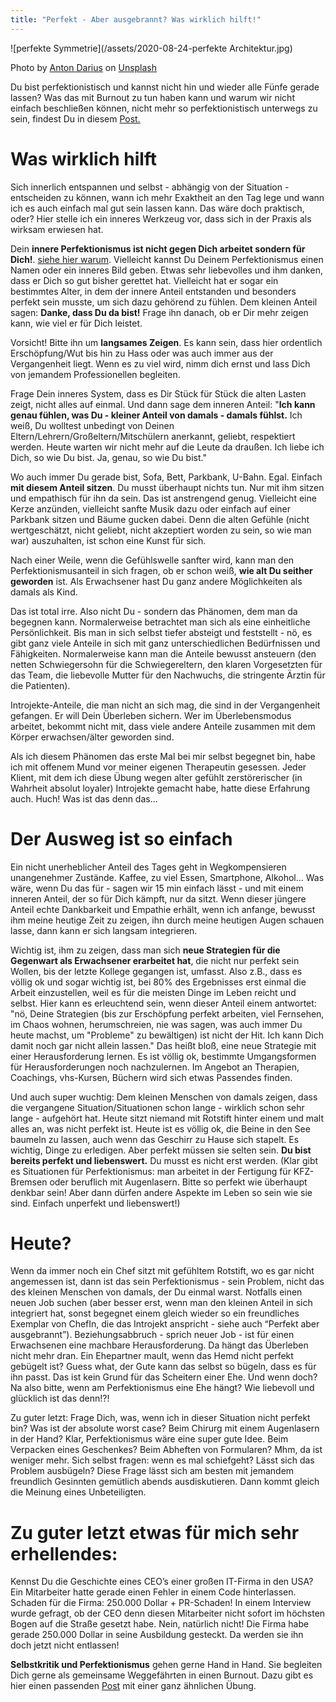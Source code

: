 ```yaml
---
title: "Perfekt - Aber ausgebrannt? Was wirklich hilft!"
---
```


![perfekte Symmetrie](/assets/2020-08-24-perfekte Architektur.jpg)

<span>Photo by <a href="https://unsplash.com/@thesollers?utm_source=unsplash&amp;utm_medium=referral&amp;utm_content=creditCopyText">Anton Darius</a> on <a href="https://unsplash.com/s/photos/perfection?utm_source=unsplash&amp;utm_medium=referral&amp;utm_content=creditCopyText">Unsplash</a></span>

Du bist perfektionistisch und kannst nicht hin und wieder alle Fünfe gerade lassen? Was das mit Burnout zu tun haben kann und warum wir nicht einfach beschließen können, nicht mehr so perfektionistisch unterwegs zu sein, findest Du in diesem [Post.](/2020/08/18/Perfektionismus-und-Burnout.html) 

# Was wirklich hilft
Sich innerlich entspannen und selbst - abhängig von der Situation - entscheiden zu können, wann ich mehr Exaktheit an den Tag lege und wann ich es auch einfach mal gut sein lassen kann. Das wäre doch praktisch, oder? Hier stelle ich ein inneres Werkzeug vor, dass sich in der Praxis als wirksam erwiesen hat.


Dein **innere Perfektionismus ist nicht gegen Dich arbeitet sondern für Dich!**. [siehe hier warum](/2020/08/18/Perfektionismus-und-Burnout.html). Vielleicht kannst Du Deinem Perfektionismus einen Namen oder ein inneres Bild geben. Etwas sehr liebevolles und ihm danken, dass er Dich so gut bisher gerettet hat. Vielleicht hat er sogar ein bestimmtes Alter, in dem der innere Anteil entstanden und besonders perfekt sein musste, um sich dazu gehörend zu fühlen. Dem kleinen Anteil sagen: **Danke, dass Du da bist!** Frage ihn danach, ob er Dir mehr zeigen kann, wie viel er für Dich leistet. 

Vorsicht! Bitte ihn um **langsames Zeigen**. Es kann sein, dass hier ordentlich Erschöpfung/Wut bis hin zu Hass oder was auch immer aus der Vergangenheit liegt. Wenn es zu viel wird, nimm dich ernst und lass Dich von jemandem Professionellen begleiten. 

Frage Dein inneres System, dass es Dir Stück für Stück die alten Lasten zeigt, nicht alles auf einmal. Und dann sage dem inneren Anteil: "**Ich kann genau fühlen, was Du - kleiner Anteil von damals - damals fühlst.** Ich weiß, Du wolltest unbedingt von Deinen Eltern/Lehrern/Großeltern/Mitschülern anerkannt, geliebt, respektiert werden. Heute warten wir nicht mehr auf die Leute da draußen. Ich liebe ich Dich, so wie Du bist. Ja, genau, so wie Du bist." 

Wo auch immer Du gerade bist, Sofa, Bett, Parkbank, U-Bahn. Egal. Einfach **mit diesem Anteil sitzen**. Du musst überhaupt nichts tun. Nur mit ihm sitzen und empathisch für ihn da sein. Das ist anstrengend genug. Vielleicht eine Kerze anzünden, vielleicht sanfte Musik dazu oder einfach auf einer Parkbank sitzen und Bäume gucken dabei. Denn die alten Gefühle (nicht wertgeschätzt, nicht geliebt, nicht akzeptiert worden zu sein, so wie man war) auszuhalten, ist schon eine Kunst für sich. 

Nach einer Weile, wenn die Gefühlswelle sanfter wird, kann man den Perfektionismusanteil in sich fragen, ob er schon weiß, **wie alt Du seither geworden** ist. Als Erwachsener hast Du ganz andere Möglichkeiten als damals als Kind. 

Das ist total irre. Also nicht Du - sondern das Phänomen, dem man da begegnen kann. Normalerweise betrachtet man sich als eine einheitliche Persönlichkeit. Bis man in sich selbst tiefer absteigt und feststellt - nö, es gibt ganz viele Anteile in sich mit ganz unterschiedlichen Bedürfnissen und Fähigkeiten. Normalerweise kann man die Anteile bewusst ansteuern (den netten Schwiegersohn für die Schwiegereltern, den klaren Vorgesetzten für das Team, die liebevolle Mutter für den Nachwuchs, die stringente Ärztin für die Patienten). 

Introjekte-Anteile, die man nicht an sich mag, die sind in der Vergangenheit gefangen. Er will Dein Überleben sichern. Wer im Überlebensmodus arbeitet, bekommt nicht mit, dass viele andere Anteile zusammen mit dem Körper erwachsen/älter geworden sind. 

Als ich diesem Phänomen das erste Mal bei mir selbst begegnet bin, habe ich mit offenem Mund vor meiner eigenen Therapeutin gesessen. Jeder Klient, mit dem ich diese Übung wegen alter gefühlt zerstörerischer (in Wahrheit absolut loyaler) Introjekte gemacht habe, hatte diese Erfahrung auch. Huch! Was ist das denn das…

# Der Ausweg ist so einfach
Ein nicht unerheblicher Anteil des Tages geht in Wegkompensieren unangenehmer Zustände. Kaffee, zu viel Essen, Smartphone, Alkohol... Was wäre, wenn Du das für - sagen wir 15 min einfach lässt - und mit einem inneren Anteil, der so für Dich kämpft, nur da sitzt. Wenn dieser jüngere Anteil echte Dankbarkeit und Empathie erhält, wenn ich anfange, bewusst ihm meine heutige Zeit zu zeigen, ihn durch meine heutigen Augen schauen lasse, dann kann er sich langsam integrieren. 

Wichtig ist, ihm zu zeigen, dass man sich **neue Strategien für die Gegenwart als Erwachsener erarbeitet hat**, die nicht nur perfekt sein Wollen, bis der letzte Kollege gegangen ist, umfasst. Also z.B., dass es völlig ok und sogar wichtig ist, bei 80% des Ergebnisses erst einmal die Arbeit einzustellen, weil es für die meisten Dinge im Leben reicht und selbst. Hier kann es erleuchtend sein, wenn dieser Anteil einem antwortet: "nö, Deine Strategien (bis zur Erschöpfung perfekt arbeiten, viel Fernsehen, im Chaos wohnen, herumschreien, nie was sagen, was auch immer Du heute machst, um "Probleme" zu bewältigen) ist nicht der Hit. Ich kann Dich damit noch gar nicht allein lassen." Das heißt bloß, eine neue Strategie mit einer Herausforderung lernen. Es ist völlig ok, bestimmte Umgangsformen für Herausforderungen noch nachzulernen. Im Angebot an Therapien, Coachings, vhs-Kursen, Büchern wird sich etwas Passendes finden. 

Und auch super wuchtig: Dem kleinen Menschen von damals zeigen, dass die vergangene Situation/Situationen schon lange - wirklich schon sehr lange - aufgehört hat. Heute sitzt niemand mit Rotstift hinter einem und malt alles an, was nicht perfekt ist. Heute ist es völlig ok, die Beine in den See baumeln zu lassen, auch wenn das Geschirr zu Hause sich stapelt. Es wichtig, Dinge zu erledigen. Aber perfekt müssen sie selten sein. **Du bist bereits perfekt und liebenswert.** Du musst es nicht erst werden. (Klar gibt es Situationen für Perfektionismus: man arbeitet in der Fertigung für KFZ-Bremsen oder beruflich mit Augenlasern. Bitte so perfekt wie überhaupt denkbar sein! Aber dann dürfen andere Aspekte im Leben so sein wie sie sind. Einfach unperfekt und liebenswert!) 

# Heute?
Wenn da immer noch ein Chef sitzt mit gefühltem Rotstift, wo es gar nicht angemessen ist, dann ist das sein Perfektionismus - sein Problem, nicht das des kleinen Menschen von damals, der Du einmal warst. Notfalls einen neuen Job suchen (aber besser erst, wenn man den kleinen Anteil in sich integriert hat, sonst begegnet einem gleich wieder so ein freundliches Exemplar von ChefIn, die das Introjekt anspricht - siehe auch “Perfekt aber ausgebrannt”).  Beziehungsabbruch - sprich neuer Job - ist für einen Erwachsenen eine machbare Herausforderung. Da hängt das Überleben nicht mehr dran. Ein Ehepartner mault, wenn das Hemd nicht perfekt gebügelt ist? Guess what, der Gute kann das selbst so bügeln, dass es für ihn passt. Das ist kein Grund für das Scheitern einer Ehe. Und wenn doch? Na also bitte, wenn am Perfektionismus eine Ehe hängt? Wie liebevoll und glücklich ist das denn!?!

Zu guter letzt: Frage Dich, was, wenn ich in dieser Situation nicht perfekt bin? Was ist der absolute worst case? Beim Chirurg mit einem Augenlasern in der Hand? Klar, Perfektionismus wäre eine super gute Idee. Beim Verpacken eines Geschenkes? Beim Abheften von Formularen? Mhm, da ist weniger mehr. Sich selbst fragen: wenn es mal schiefgeht? Lässt sich das Problem ausbügeln? Diese Frage lässt sich am besten mit jemandem freundlich Gesinnten gemütlich abends ausdiskutieren. Dann kommt gleich die Meinung eines Unbeteiligten. 

# Zu guter letzt etwas für mich sehr erhellendes: 
Kennst Du die Geschichte eines CEO’s einer großen IT-Firma in den USA? Ein Mitarbeiter hatte gerade einen Fehler in einem Code hinterlassen. Schaden für die Firma: 250.000 Dollar + PR-Schaden! In einem Interview wurde gefragt, ob der CEO denn diesen Mitarbeiter nicht sofort im höchsten Bogen auf die Straße gesetzt habe. Nein, natürlich nicht! Die Firma habe gerade 250.000 Dollar in seine Ausbildung gesteckt. Da werden sie ihn doch jetzt nicht entlassen!

**Selbstkritik und Perfektionismus** gehen gerne Hand in Hand. Sie begleiten Dich gerne als gemeinsame Weggefährten in einen Burnout. Dazu gibt es hier einen passenden [Post](/2020/03/28/Selbstkritik-beenden-Teil1.html) mit einer ganz ähnlichen Übung. 

